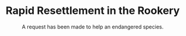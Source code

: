 ---
title: Rapid Resettlement in the Rookery
subtitle: A request has been made to help an endangered species.
image: rookery2_Cover_dmsguild.jpg
alt_image: 
alt: Hidden 
product_link: https://www.dmsguild.com/product/390649/WBWDCRook21-Rapid-Resettlement-in-the-Rookery?affiliate_id=1739130
selling_site: DMsGuild
type: al
featured: false
progress:
  percent: 100
  status: finished
stats:
  system: dnd5e
  type: Adventure
  level: Tier 2 APL 8
  duration: 4 hours
---